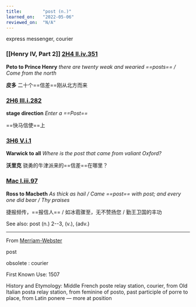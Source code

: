 ```yaml
---
title:        "post (n.)"
learned_on:   "2022-05-06"
reviewed_on:  "N/A"
---
```


express messenger, courier

### [[Henry IV, Part 2]] [2H4 II.iv.351](https://www.shakespeareswords.com/Public/Play.aspx?Act=2&Scene=4&WorkId=39#259366) 

**Peto to Prince Henry** *there are twenty weak and wearied ==posts== / Come from the north*

**皮多** 二十个==信差==刚从北方而来

### [2H6 III.i.282](https://www.shakespeareswords.com/Public/Play.aspx?Act=3&Scene=1&WorkId=34#238314) 

**stage direction** *Enter a ==Post==*

==快马信使==上

### [3H6 V.i.1](https://www.shakespeareswords.com/Public/Play.aspx?Act=5&Scene=1&WorkId=31#227500) 

**Warwick to all** *Where is the post that came from valiant Oxford?*

**沃里克** 骁勇的牛津派来的==信差==在哪里？

### [Mac I.iii.97](https://www.shakespeareswords.com/Public/Play.aspx?Act=1&Scene=3&WorkId=13#159506) 

**Ross to Macbeth** *As thick as hail / Came ==post== with post; and every one did bear / Thy praises*

捷报频传，==报信人== / 如冰雹骤至，无不赞扬您 / 勤王卫国的丰功

See also: post (n.) 2--3, (v.), (adv.)

-----

From [Merriam-Webster](https://www.merriam-webster.com/dictionary/post)

post 

obsolete : courier

First Known Use: 1507

History and Etymology: Middle French poste relay station, courier, from Old Italian posta relay station, from feminine of posto, past participle of porre to place, from Latin ponere — more at position